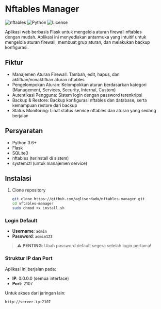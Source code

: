 # Nftables Manager

![nftables](https://img.shields.io/badge/nftables-firewall-blue.svg)
![Python](https://img.shields.io/badge/Python-3.x-green.svg)
![License](https://img.shields.io/badge/License-MIT-yellow.svg)

Aplikasi web berbasis Flask untuk mengelola aturan firewall nftables 
dengan mudah. Aplikasi ini menyediakan antarmuka yang intuitif untuk 
mengelola aturan firewall, membuat grup aturan, dan melakukan backup 
konfigurasi.

## Fiktur
* Manajemen Aturan Firewall: Tambah, edit, hapus, dan aktifkan/nonaktifkan aturan nftables
* Pengelompokan Aturan: Kelompokkan aturan berdasarkan kategori (Management, Services, Security, Internal, Custom)
* Autentikasi Pengguna: Sistem login dengan password terenkripsi
* Backup & Restore: Backup konfigurasi nftables dan database, serta kemampuan restore dari backup
* Status Monitoring: Lihat status service nftables dan aturan yang sedang berjalan
 
## Persyaratan
* Python 3.6+
* Flask
* SQLite3
* nftables (terinstall di sistem)
* systemctl (untuk manajemen service)

## Instalasi
1. Clone repository
   ```bash
   git clone https://github.com/aqliserdadu/nftables-manager.git
   cd nftables-manager
   sudo chmod +x install.sh
   ```

### Login Default

- **Username**: `admin`
- **Password**: `admin123`

> ⚠️ **PENTING**: Ubah password default segera setelah login pertama!

### Struktur IP dan Port

Aplikasi ini berjalan pada:

- **IP**: 0.0.0.0 (semua interface)
- **Port**: 2107

Untuk akses dari jaringan lain:

```bash
http://server-ip:2107


```
